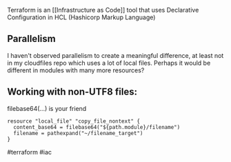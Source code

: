 Terraform is an [[Infrastructure as Code]] tool that uses Declarative Configuration in HCL (Hashicorp Markup Language)

## Parallelism
I haven't observed parallelism to create a meaningful difference, at least not in my cloudfiles repo which uses a lot of local files. Perhaps it would be different in modules with many more resources?

## Working with non-UTF8 files:

filebase64(...) is your friend

```
resource "local_file" "copy_file_nontext" {  
  content_base64 = filebase64("${path.module}/filename")  
  filename = pathexpand("~/filename_target")  
}
```

#terraform #iac 